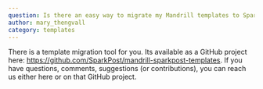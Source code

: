 ```yaml
---
question: Is there an easy way to migrate my Mandrill templates to SparkPost?
author: mary_thengvall
category: templates
---
```

There is a template migration tool for you. Its available as a GitHub project here: https://github.com/SparkPost/mandrill-sparkpost-templates. If you have questions, comments, suggestions (or contributions), you can reach us either here or on that GitHub project.
